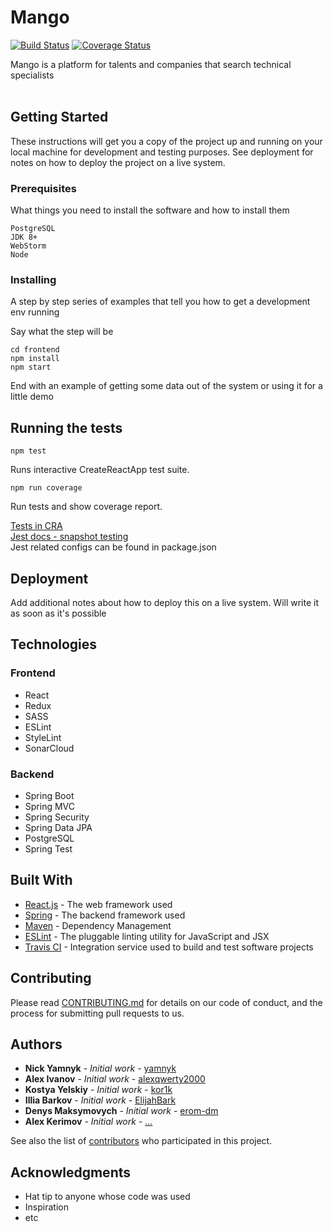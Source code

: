 # Mango

[![Build Status](https://travis-ci.org/kor1k/final_project_group2.svg?branch=master)](https://travis-ci.org/kor1k/final_project_group2)
[![Coverage Status](https://coveralls.io/repos/github/kor1k/final_project_group2/badge.svg)](https://coveralls.io/github/kor1k/final_project_group2)

Mango is a platform for talents and companies that search technical specialists <br/>
<br/>

## Getting Started

These instructions will get you a copy of the project up and running on your local machine for development and testing purposes. See deployment for notes on how to deploy the project on a live system.

### Prerequisites

What things you need to install the software and how to install them

```
PostgreSQL
JDK 8+
WebStorm
Node
```

### Installing

A step by step series of examples that tell you how to get a development env running

Say what the step will be

```
cd frontend
npm install
npm start
```

End with an example of getting some data out of the system or using it for a little demo

## Running the tests

```
npm test
```
Runs interactive CreateReactApp test suite.

```
npm run coverage
```
Run tests and show coverage report.

[Tests in CRA](https://facebook.github.io/create-react-app/docs/running-tests)<br/>
[Jest docs - snapshot testing](https://jestjs.io/docs/en/snapshot-testing)<br/>
Jest related configs can be found in package.json

## Deployment

Add additional notes about how to deploy this on a live system. Will write it as soon as it's possible

## Technologies
### Frontend
* React <br/>
* Redux<br/>
* SASS<br/>
* ESLint<br/>
* StyleLint<br/>
* SonarCloud<br/>

### Backend
* Spring Boot<br/>
* Spring MVC<br/>
* Spring Security<br/>
* Spring Data JPA<br/>
* PostgreSQL<br/>
* Spring Test<br/>

## Built With

* [React.js](https://reactjs.org/) - The web framework used
* [Spring](https://spring.io/) - The backend framework used
* [Maven](https://maven.apache.org/) - Dependency Management
* [ESLint](https://eslint.org/) - The pluggable linting utility for JavaScript and JSX
* [Travis CI](https://travis-ci.com/) - Integration service used to build and test software projects

## Contributing

Please read [CONTRIBUTING.md](https://gist.github.com/PurpleBooth/b24679402957c63ec426) for details on our code of conduct, and the process for submitting pull requests to us.

## Authors

* **Nick Yamnyk** - *Initial work* - [yamnyk](https://github.com/yamnyk)
* **Alex Ivanov** - *Initial work* - [alexqwerty2000](https://github.com/alexqwerty2000)
* **Kostya Yelskiy** - *Initial work* - [kor1k](https://github.com/kor1k)
* **Illia Barkov** - *Initial work* - [ElijahBark](https://github.com/ElijahBark)
* **Denys Maksymovych** - *Initial work* - [erom-dm](https://github.com/erom-dm)
* **Alex Kerimov** - *Initial work* - [...](https://github.com/)

See also the list of [contributors](https://github.com/your/project/contributors) who participated in this project.

## Acknowledgments

* Hat tip to anyone whose code was used
* Inspiration
* etc

